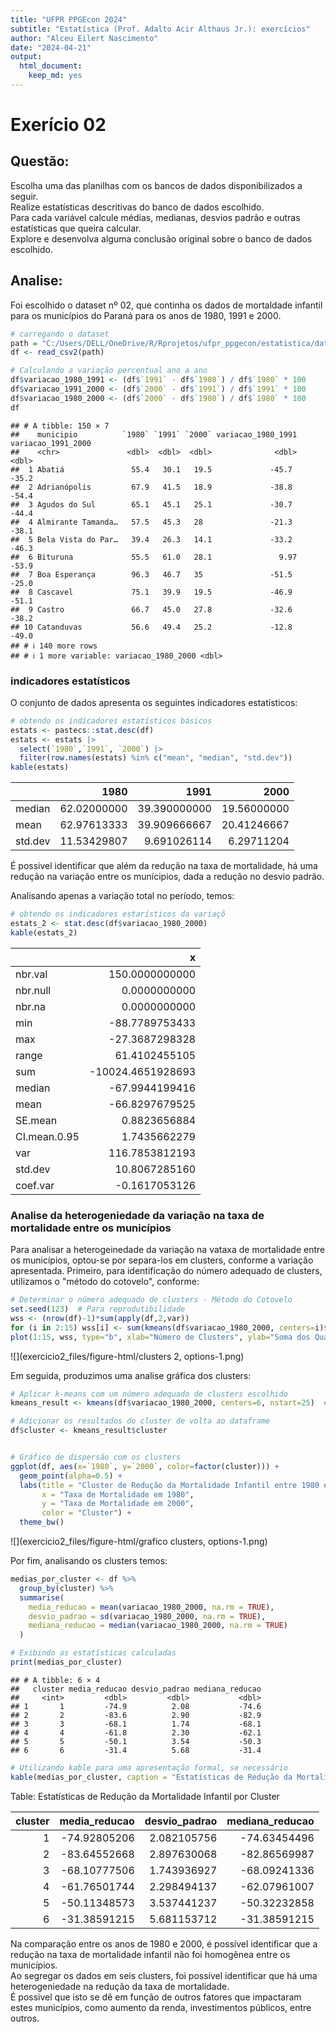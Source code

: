 ```yaml
---
title: "UFPR PPGEcon 2024"
subtitle: "Estatística (Prof. Adalto Acir Althaus Jr.): exercícios"
author: "Alceu Eilert Nascimento"
date: "2024-04-21"
output: 
  html_document: 
    keep_md: yes
---
```




# Exerício 02

## Questão:  
Escolha uma das planilhas com os bancos de dados disponibilizados a seguir.  
Realize estatísticas descritivas do banco de dados escolhido.  
Para cada variável calcule médias, medianas, desvios padrão e outras estatísticas que queira calcular.  
Explore e desenvolva alguma conclusão original sobre o banco de dados escolhido.  

## Analise:

Foi escolhido o dataset nº 02, que continha os dados de mortaldade infantil para os municípios do Paraná para os anos de 1980, 1991 e 2000.  

```r
# carregando o dataset
path = "C:/Users/DELL/OneDrive/R/Rprojetos/ufpr_ppgecon/estatistica/data/dataset2.csv"
df <- read_csv2(path)

# Calculando a variação percentual ano a ano
df$variacao_1980_1991 <- (df$`1991` - df$`1980`) / df$`1980` * 100
df$variacao_1991_2000 <- (df$`2000` - df$`1991`) / df$`1991` * 100
df$variacao_1980_2000 <- (df$`2000` - df$`1980`) / df$`1980` * 100
df
```

```
## # A tibble: 150 × 7
##    municipio          `1980` `1991` `2000` variacao_1980_1991 variacao_1991_2000
##    <chr>               <dbl>  <dbl>  <dbl>              <dbl>              <dbl>
##  1 Abatiá               55.4   30.1   19.5             -45.7               -35.2
##  2 Adrianópolis         67.9   41.5   18.9             -38.8               -54.4
##  3 Agudos do Sul        65.1   45.1   25.1             -30.7               -44.4
##  4 Almirante Tamanda…   57.5   45.3   28               -21.3               -38.1
##  5 Bela Vista do Par…   39.4   26.3   14.1             -33.2               -46.3
##  6 Bituruna             55.5   61.0   28.1               9.97              -53.9
##  7 Boa Esperança        96.3   46.7   35               -51.5               -25.0
##  8 Cascavel             75.1   39.9   19.5             -46.9               -51.1
##  9 Castro               66.7   45.0   27.8             -32.6               -38.2
## 10 Catanduvas           56.6   49.4   25.2             -12.8               -49.0
## # ℹ 140 more rows
## # ℹ 1 more variable: variacao_1980_2000 <dbl>
```


### indicadores estatísticos

O conjunto de dados apresenta os seguintes indicadores estatísticos:


```r
# obtendo os indicadores estatísticos básicos
estats <- pastecs::stat.desc(df)
estats <- estats |> 
  select(`1980`,`1991`, `2000`) |> 
  filter(row.names(estats) %in% c("mean", "median", "std.dev"))
kable(estats)
```



|        |        1980|         1991|        2000|
|:-------|-----------:|------------:|-----------:|
|median  | 62.02000000| 39.390000000| 19.56000000|
|mean    | 62.97613333| 39.909666667| 20.41246667|
|std.dev | 11.53429807|  9.691026114|  6.29711204|

É possivel identificar que além da redução na taxa de mortalidade, há uma redução na variação entre os munícipios, dada a redução no desvio padrão.

Analisando apenas a variação total no período, temos:

```r
# obtendo os indicadores estarísticos da variaçõ
estats_2 <- stat.desc(df$variacao_1980_2000)
kable(estats_2)
```



|             |                 x|
|:------------|-----------------:|
|nbr.val      |    150.0000000000|
|nbr.null     |      0.0000000000|
|nbr.na       |      0.0000000000|
|min          |    -88.7789753433|
|max          |    -27.3687298328|
|range        |     61.4102455105|
|sum          | -10024.4651928693|
|median       |    -67.9944199416|
|mean         |    -66.8297679525|
|SE.mean      |      0.8823656884|
|CI.mean.0.95 |      1.7435662279|
|var          |    116.7853812193|
|std.dev      |     10.8067285160|
|coef.var     |     -0.1617053126|


### Analise da heterogeniedade da variação na taxa de mortalidade entre os municípios

Para analisar a heterogeinedade da variação na vataxa de mortalidade entre os municípios, optou-se por separa-los em clusters, conforme a variação apresentada.
Primeiro, para identificação do número adequado de clusters, utilizamos o "método do cotovelo", conforme:


```r
# Determinar o número adequado de clusters - Método do Cotovelo
set.seed(123)  # Para reprodutibilidade
wss <- (nrow(df)-1)*sum(apply(df,2,var))
for (i in 2:15) wss[i] <- sum(kmeans(df$variacao_1980_2000, centers=i)$withinss)
plot(1:15, wss, type="b", xlab="Número de Clusters", ylab="Soma dos Quadrados Internos")
```

![](exercicio2_files/figure-html/clusters 2, options-1.png)<!-- -->

Em seguida, produzimos uma analise gráfica dos clusters:


```r
# Aplicar k-means com um número adequado de clusters escolhido
kmeans_result <- kmeans(df$variacao_1980_2000, centers=6, nstart=25)  # Ajuste o 'centers' conforme necessário

# Adicionar os resultados do cluster de volta ao dataframe
df$cluster <- kmeans_result$cluster


# Gráfico de dispersão com os clusters
ggplot(df, aes(x=`1980`, y=`2000`, color=factor(cluster))) +
  geom_point(alpha=0.5) +
  labs(title = "Cluster de Redução da Mortalidade Infantil entre 1980 e 2000",
       x = "Taxa de Mortalidade em 1980",
       y = "Taxa de Mortalidade em 2000",
       color = "Cluster") +
  theme_bw()
```

![](exercicio2_files/figure-html/grafico clusters, options-1.png)<!-- -->


Por fim, analisando os clusters temos:


```r
medias_por_cluster <- df %>%
  group_by(cluster) %>%
  summarise(
    media_reducao = mean(variacao_1980_2000, na.rm = TRUE),
    desvio_padrao = sd(variacao_1980_2000, na.rm = TRUE),
    mediana_reducao = median(variacao_1980_2000, na.rm = TRUE)
  )

# Exibindo as estatísticas calculadas
print(medias_por_cluster)
```

```
## # A tibble: 6 × 4
##   cluster media_reducao desvio_padrao mediana_reducao
##     <int>         <dbl>         <dbl>           <dbl>
## 1       1         -74.9          2.08           -74.6
## 2       2         -83.6          2.90           -82.9
## 3       3         -68.1          1.74           -68.1
## 4       4         -61.8          2.30           -62.1
## 5       5         -50.1          3.54           -50.3
## 6       6         -31.4          5.68           -31.4
```

```r
# Utilizando kable para uma apresentação formal, se necessário
kable(medias_por_cluster, caption = "Estatísticas de Redução da Mortalidade Infantil por Cluster")
```



Table: Estatísticas de Redução da Mortalidade Infantil por Cluster

| cluster| media_reducao| desvio_padrao| mediana_reducao|
|-------:|-------------:|-------------:|---------------:|
|       1|  -74.92805206|   2.082105756|    -74.63454496|
|       2|  -83.64552668|   2.897630068|    -82.86569987|
|       3|  -68.10777506|   1.743936927|    -68.09241336|
|       4|  -61.76501744|   2.298494137|    -62.07961007|
|       5|  -50.11348573|   3.537441237|    -50.32232858|
|       6|  -31.38591215|   5.681153712|    -31.38591215|

Na comparação entre os anos de 1980 e 2000, é possível identificar que a redução na taxa de mortalidade infantil não foi homogênea entre os municípios.  
Ao segregar os dados em seis clusters, foi possível identificar que há uma heterogeniedade na redução da taxa de mortalidade.   
É possivel que isto se dê em função de outros fatores que impactaram estes municípios, como aumento da renda, investimentos públicos, entre outros.

